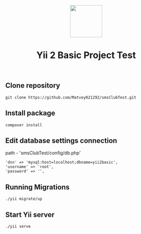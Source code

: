 <p align="center">
    <a href="https://github.com/yiisoft" target="_blank">
        <img src="https://avatars0.githubusercontent.com/u/993323" height="100px">
    </a>
    <h1 align="center">Yii 2 Basic Project Test</h1>
    <br>
</p>


Clone repository
-------------------
~~~
git clone https://github.com/Matvey021292/smsClubTest.git
~~~


Install package
------------
~~~
composer install
~~~

Edit database settings connection 
------------
path - 'smsClubTest/config/db.php'
~~~
'dsn' => 'mysql:host=localhost;dbname=yii2basic',
'username' => 'root',
'password' => '',
~~~


Running Migrations
------------
~~~
./yii migrate/up
~~~

Start Yii server
------------
~~~
./yii serve
~~~

